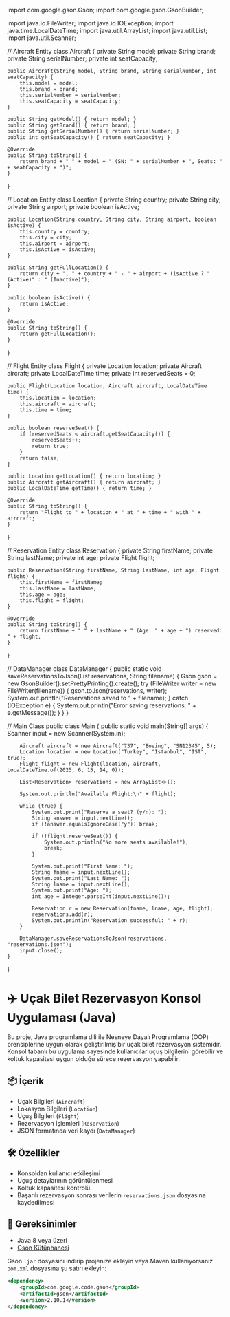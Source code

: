 import com.google.gson.Gson;
import com.google.gson.GsonBuilder;

import java.io.FileWriter;
import java.io.IOException;
import java.time.LocalDateTime;
import java.util.ArrayList;
import java.util.List;
import java.util.Scanner;

// Aircraft Entity
class Aircraft {
    private String model;
    private String brand;
    private String serialNumber;
    private int seatCapacity;

    public Aircraft(String model, String brand, String serialNumber, int seatCapacity) {
        this.model = model;
        this.brand = brand;
        this.serialNumber = serialNumber;
        this.seatCapacity = seatCapacity;
    }

    public String getModel() { return model; }
    public String getBrand() { return brand; }
    public String getSerialNumber() { return serialNumber; }
    public int getSeatCapacity() { return seatCapacity; }

    @Override
    public String toString() {
        return brand + " " + model + " (SN: " + serialNumber + ", Seats: " + seatCapacity + ")";
    }
}

// Location Entity
class Location {
    private String country;
    private String city;
    private String airport;
    private boolean isActive;

    public Location(String country, String city, String airport, boolean isActive) {
        this.country = country;
        this.city = city;
        this.airport = airport;
        this.isActive = isActive;
    }

    public String getFullLocation() {
        return city + ", " + country + " - " + airport + (isActive ? " (Active)" : " (Inactive)");
    }

    public boolean isActive() {
        return isActive;
    }

    @Override
    public String toString() {
        return getFullLocation();
    }
}

// Flight Entity
class Flight {
    private Location location;
    private Aircraft aircraft;
    private LocalDateTime time;
    private int reservedSeats = 0;

    public Flight(Location location, Aircraft aircraft, LocalDateTime time) {
        this.location = location;
        this.aircraft = aircraft;
        this.time = time;
    }

    public boolean reserveSeat() {
        if (reservedSeats < aircraft.getSeatCapacity()) {
            reservedSeats++;
            return true;
        }
        return false;
    }

    public Location getLocation() { return location; }
    public Aircraft getAircraft() { return aircraft; }
    public LocalDateTime getTime() { return time; }

    @Override
    public String toString() {
        return "Flight to " + location + " at " + time + " with " + aircraft;
    }
}

// Reservation Entity
class Reservation {
    private String firstName;
    private String lastName;
    private int age;
    private Flight flight;

    public Reservation(String firstName, String lastName, int age, Flight flight) {
        this.firstName = firstName;
        this.lastName = lastName;
        this.age = age;
        this.flight = flight;
    }

    @Override
    public String toString() {
        return firstName + " " + lastName + " (Age: " + age + ") reserved: " + flight;
    }
}

// DataManager
class DataManager {
    public static void saveReservationsToJson(List<Reservation> reservations, String filename) {
        Gson gson = new GsonBuilder().setPrettyPrinting().create();
        try (FileWriter writer = new FileWriter(filename)) {
            gson.toJson(reservations, writer);
            System.out.println("Reservations saved to " + filename);
        } catch (IOException e) {
            System.out.println("Error saving reservations: " + e.getMessage());
        }
    }
}

// Main Class
public class Main {
    public static void main(String[] args) {
        Scanner input = new Scanner(System.in);

        Aircraft aircraft = new Aircraft("737", "Boeing", "SN12345", 5);
        Location location = new Location("Turkey", "Istanbul", "IST", true);
        Flight flight = new Flight(location, aircraft, LocalDateTime.of(2025, 6, 15, 14, 0));

        List<Reservation> reservations = new ArrayList<>();

        System.out.println("Available Flight:\n" + flight);

        while (true) {
            System.out.print("Reserve a seat? (y/n): ");
            String answer = input.nextLine();
            if (!answer.equalsIgnoreCase("y")) break;

            if (!flight.reserveSeat()) {
                System.out.println("No more seats available!");
                break;
            }

            System.out.print("First Name: ");
            String fname = input.nextLine();
            System.out.print("Last Name: ");
            String lname = input.nextLine();
            System.out.print("Age: ");
            int age = Integer.parseInt(input.nextLine());

            Reservation r = new Reservation(fname, lname, age, flight);
            reservations.add(r);
            System.out.println("Reservation successful: " + r);
        }

        DataManager.saveReservationsToJson(reservations, "reservations.json");
        input.close();
    }
}












# ✈️ Uçak Bilet Rezervasyon Konsol Uygulaması (Java)

Bu proje, Java programlama dili ile Nesneye Dayalı Programlama (OOP) prensiplerine uygun olarak geliştirilmiş bir uçak bilet rezervasyon sistemidir. Konsol tabanlı bu uygulama sayesinde kullanıcılar uçuş bilgilerini görebilir ve koltuk kapasitesi uygun olduğu sürece rezervasyon yapabilir.

## 📦 İçerik

- Uçak Bilgileri (`Aircraft`)
- Lokasyon Bilgileri (`Location`)
- Uçuş Bilgileri (`Flight`)
- Rezervasyon İşlemleri (`Reservation`)
- JSON formatında veri kaydı (`DataManager`)

## 🛠️ Özellikler

- Konsoldan kullanıcı etkileşimi
- Uçuş detaylarının görüntülenmesi
- Koltuk kapasitesi kontrolü
- Başarılı rezervasyon sonrası verilerin `reservations.json` dosyasına kaydedilmesi

## 🔧 Gereksinimler

- Java 8 veya üzeri
- [Gson Kütüphanesi](https://mvnrepository.com/artifact/com.google.code.gson/gson)

Gson `.jar` dosyasını indirip projenize ekleyin veya Maven kullanıyorsanız `pom.xml` dosyasına şu satırı ekleyin:

```xml
<dependency>
    <groupId>com.google.code.gson</groupId>
    <artifactId>gson</artifactId>
    <version>2.10.1</version>
</dependency>
